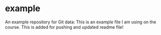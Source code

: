 # example
An example repository for Git data:
This is an example file I am using on the course. This is added for pushing and updated readme file!
